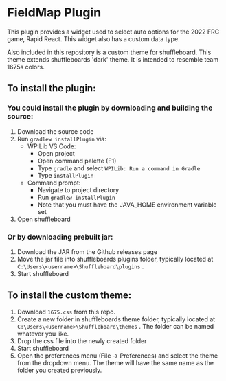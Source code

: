 # FieldMap Plugin
This plugin provides a widget used to select auto options for the 2022 FRC game, Rapid React. This widget also has a custom data type. 

Also included in this repository is a custom theme for shuffleboard. This theme extends shuffleboards 'dark' theme. It is intended to resemble team 1675s colors. 

## To install the plugin:

### You could install the plugin by downloading and building the source: 
1. Download the source code
2. Run `gradlew installPlugin` via:
	- WPILib VS Code: 
		- Open project
		- Open command palette (F1)
		- Type `gradle` and select `WPILib: Run a command in Gradle`
		- Type `installPlugin`
	- Command prompt:
		- Navigate to project directory 
		- Run `gradlew installPlugin`
		- Note that you must have the JAVA_HOME environment variable set
3. Open shuffleboard

### Or by downloading prebuilt jar:
1.  Download the JAR from the Github releases page
2.  Move the jar file into shuffleboards plugins folder, typically located at  `C:\Users\<username>\Shuffleboard\plugins` .
3. Start shuffleboard

## To install the custom theme: 
1. Download `1675.css` from this repo. 
2. Create a new folder in shuffleboards theme folder, typically located at `C:\Users\<username>\Shuffleboard\themes` . The folder can be named whatever you like. 
3. Drop the css file into the newly created folder
4. Start shuffleboard
5. Open the preferences menu (File -> Preferences) and select the theme from the dropdown menu. The theme will have the same name as the folder you created previously. 